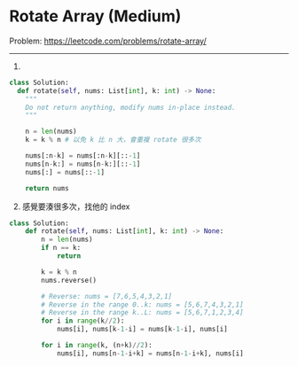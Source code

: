 Rotate Array (Medium)
===

Problem: https://leetcode.com/problems/rotate-array/

---

1.
```python
class Solution:
  def rotate(self, nums: List[int], k: int) -> None:
    """
    Do not return anything, modify nums in-place instead.
    """

    n = len(nums)
    k = k % n # 以免 k 比 n 大，會重複 rotate 很多次

    nums[:n-k] = nums[:n-k][::-1]
    nums[n-k:] = nums[n-k:][::-1]
    nums[:] = nums[::-1]

    return nums
```

2. 感覺要湊很多次，找他的 index
```python
class Solution:
	def rotate(self, nums: List[int], k: int) -> None:
		n = len(nums)
		if n == k: 
			return

		k = k % n
		nums.reverse()

		# Reverse: nums = [7,6,5,4,3,2,1]
		# Reverse in the range 0..k: nums = [5,6,7,4,3,2,1]
		# Reverse in the range k..L: nums = [5,6,7,1,2,3,4]
		for i in range(k//2):
			nums[i], nums[k-1-i] = nums[k-1-i], nums[i]

		for i in range(k, (n+k)//2):
			nums[i], nums[n-1-i+k] = nums[n-1-i+k], nums[i]
```
